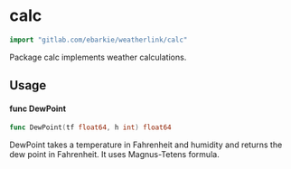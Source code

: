 # calc

```go
import "gitlab.com/ebarkie/weatherlink/calc"
```

Package calc implements weather calculations.

## Usage

#### func  DewPoint

```go
func DewPoint(tf float64, h int) float64
```
DewPoint takes a temperature in Fahrenheit and humidity and returns the dew
point in Fahrenheit. It uses Magnus-Tetens formula.
